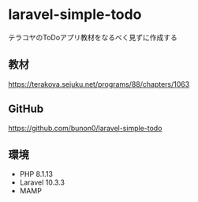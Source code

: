 # laravel-simple-todo
テラコヤのToDoアプリ教材をなるべく見ずに作成する<br>

## 教材
https://terakoya.sejuku.net/programs/88/chapters/1063

## GitHub
https://github.com/bunon0/laravel-simple-todo

## 環境
- PHP 8.1.13
- Laravel 10.3.3
- MAMP